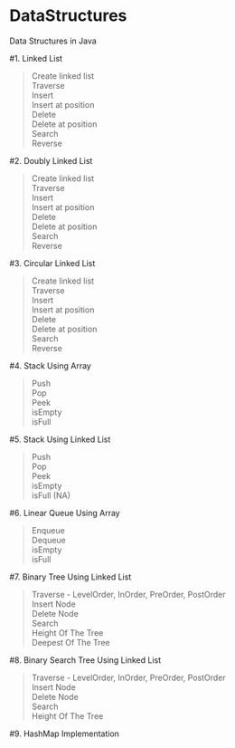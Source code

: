 # DataStructures  
Data Structures in Java  
  
#1. Linked List  
> Create linked list  
> Traverse  
> Insert  
> Insert at position  
> Delete  
> Delete at position  
> Search  
> Reverse  
  
#2. Doubly Linked List  
> Create linked list  
> Traverse  
> Insert  
> Insert at position  
> Delete  
> Delete at position  
> Search  
> Reverse  
  
#3. Circular Linked List  
> Create linked list  
> Traverse  
> Insert  
> Insert at position  
> Delete  
> Delete at position  
> Search  
> Reverse  
  
#4. Stack Using Array  
> Push  
> Pop  
> Peek  
> isEmpty  
> isFull  
  
#5. Stack Using Linked List  
> Push  
> Pop  
> Peek  
> isEmpty  
> isFull (NA)  
  
#6. Linear Queue Using Array  
> Enqueue  
> Dequeue  
> isEmpty  
> isFull  

#7. Binary Tree Using Linked List  
> Traverse - LevelOrder, InOrder, PreOrder, PostOrder  
> Insert Node  
> Delete Node  
> Search  
> Height Of The Tree  
> Deepest Of The Tree  

#8. Binary Search Tree Using Linked List  
> Traverse - LevelOrder, InOrder, PreOrder, PostOrder  
> Insert Node  
> Delete Node  
> Search  
> Height Of The Tree  


#9. HashMap Implementation


